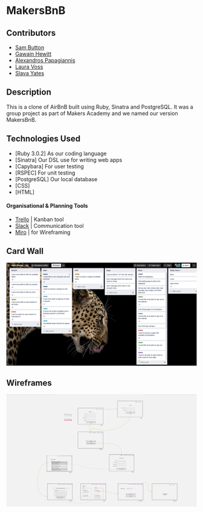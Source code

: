 # MakersBnB

## Contributors

* [Sam Button](https://github.com/SamButton12)
* [Gawain Hewitt](https://github.com/gawainhewitt)
* [Alexandros Papagiannis](https://github.com/Alexandros91)
* [Laura Voss](https://github.com/laura-voss)
* [Slava Yates](https://github.com/amfibiya17)

## Description

This is a clone of AirBnB built using Ruby, Sinatra and PostgreSQL. It was a group project as part of Makers Academy and we named our version MakersBnB.

## Technologies Used

- [Ruby 3.0.2] As our coding language
- [Sinatra] Our DSL use for writing web apps
- [Capybara] For user testing
- [RSPEC] For unit testing
- [PostgreSQL] Our local database
- [CSS]
- [HTML]

#### Organisational & Planning Tools

- [Trello](https://trello.com/en) | Kanban tool
- [Slack](https://slack.com/intl/en-gb/) | Communication tool
- [Miro](https://miro.com/) | for Wireframing

## Card Wall

![Trello](readme_images/trello.png)

## Wireframes

![Wireframes](readme_images/wireframes.png)

